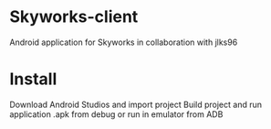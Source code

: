 # Skyworks-client
Android application for Skyworks in collaboration with jlks96

# Install
Download Android Studios and import project
Build project and run application .apk from debug or run in emulator from ADB
